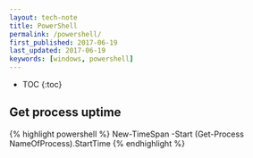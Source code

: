 ```yaml
---
layout: tech-note
title: PowerShell
permalink: /powershell/
first_published: 2017-06-19
last_updated: 2017-06-19
keywords: [windows, powershell]
---
```


* TOC
{:toc}

## Get process uptime

{% highlight powershell %}
New-TimeSpan -Start (Get-Process NameOfProcess).StartTime
{% endhighlight %}
